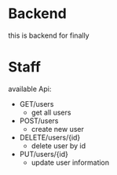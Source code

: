 # Backend
this is backend for finally

# Staff
available Api:
* GET/users
  * get all users  
* POST/users
  *   create new user
* DELETE/users/{id}
  *   delete user by id
* PUT/users/{id}
  *   update user information

